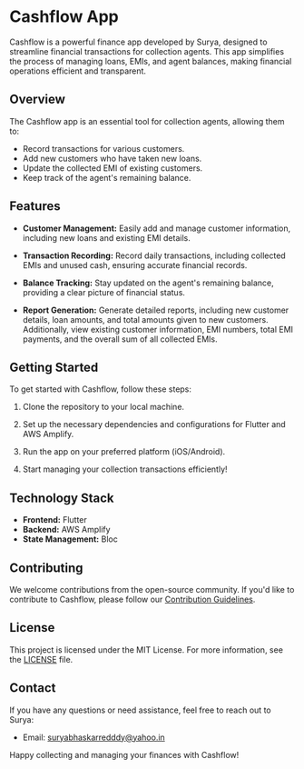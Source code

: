 # Cashflow App

Cashflow is a powerful finance app developed by Surya, designed to streamline financial transactions for collection agents. This app simplifies the process of managing loans, EMIs, and agent balances, making financial operations efficient and transparent.

## Overview

The Cashflow app is an essential tool for collection agents, allowing them to:

- Record transactions for various customers.
- Add new customers who have taken new loans.
- Update the collected EMI of existing customers.
- Keep track of the agent's remaining balance.

## Features

- **Customer Management:** Easily add and manage customer information, including new loans and existing EMI details.

- **Transaction Recording:** Record daily transactions, including collected EMIs and unused cash, ensuring accurate financial records.

- **Balance Tracking:** Stay updated on the agent's remaining balance, providing a clear picture of financial status.

- **Report Generation:** Generate detailed reports, including new customer details, loan amounts, and total amounts given to new customers. Additionally, view existing customer information, EMI numbers, total EMI payments, and the overall sum of all collected EMIs.

## Getting Started

To get started with Cashflow, follow these steps:

1. Clone the repository to your local machine.

2. Set up the necessary dependencies and configurations for Flutter and AWS Amplify.

3. Run the app on your preferred platform (iOS/Android).

4. Start managing your collection transactions efficiently!

## Technology Stack

- **Frontend:** Flutter
- **Backend:** AWS Amplify
- **State Management:** Bloc

## Contributing

We welcome contributions from the open-source community. If you'd like to contribute to Cashflow, please follow our [Contribution Guidelines](CONTRIBUTING.md).

## License

This project is licensed under the MIT License. For more information, see the [LICENSE](LICENSE) file.

## Contact

If you have any questions or need assistance, feel free to reach out to Surya:

- Email: <suryabhaskarredddy@yahoo.in>

Happy collecting and managing your finances with Cashflow!
